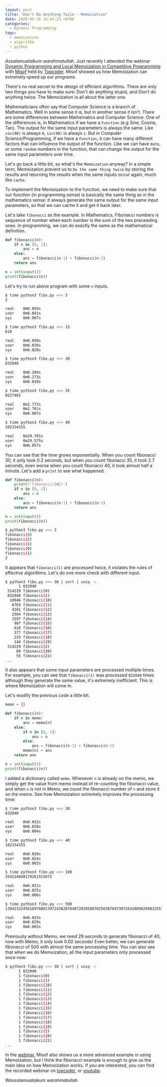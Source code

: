 ```yaml
---
layout: post
title: "Don't Do Anything Twice - Memoization"
date: 2020-05-16 14:43:23 +0700
categories:
  - Dynamic Programming
tags:
  - memoization
  - algorithm
  - python
---
```


_Assalamualaikum warahmatullah_. Just recently I attended the webinar [Dynamic Programming and Local Memoization in Competitive Programming][webinar] with [Misof][misof] held by [Topcoder][topcoder]. Misof showed us how Memoization can extremely speed up our programs.

There's no real secret to the design of efficient algorithms. There are only two things you have to make sure: Don't do anything stupid, and Don't do anything twice. The Memoization is all about the latter one.

Mathematicians often say that Computer Science is a branch of Mathematics. Well in some sense it is, but in another sense it isn't. There are some differences between Mathematics and Computer Science. One of the differences is, in Mathematics if we have a `Function` (e.g Sine, Cosine, Tan). The output for the same input parameters is always the same. Like `cos(90)` is always `0`, `sin(90)` is always `1`. But in Computer Science/Programming, if we have a `Function`, it can have many different factors that can influence the output of the function. Like we can have `date`, or some `random` numbers in the function, that can change the output for the same input parameters over time.

Let's go back a little bit, so what's the `Memoization` anyway? In a simple term, Memoization prevent us to `Do the same thing twice` by storing the results and returning the results when the same inputs occur again, much like `cache`.

To implement the Memoization to the function, we need to make sure that our function (in programming sense) is basically the same thing as in the mathematics sense: It always generate the same output for the same input parameters, so that we can cache it and get it back later.

Let's take `fibonacci` as the example. In Mathematics, Fibonacci numbers is sequence of number when each number is the sum of the two preceeding ones. In programming, we can do exactly the same as the mathematical definition.
```python
def fibonacci(n):
    if n in [0, 1]:
        ans = n
    else:
        ans = fibonacci(n-1) + fibonacci(n-2)
    return ans

n = int(input())
print(fibonacci(n))
```
Let's try to run above program with some `n` inputs.
```bash
$ time python3 fibo.py <<< 3
2

real    0m0.050s
user    0m0.043s
sys     0m0.007s

$ time python3 fibo.py <<< 15
610

real    0m0.050s
user    0m0.030s
sys     0m0.020s

$ time python3 fibo.py <<< 30
832040

real    0m0.284s
user    0m0.273s
sys     0m0.010s

$ time python3 fibo.py <<< 35
9227465

real    0m2.772s
user    0m2.761s
sys     0m0.007s

$ time python3 fibo.py <<< 40
102334155

real    0m29.701s
user    0m29.575s
sys     0m0.057s
```
You can see that the time grows exponentially. When you count fibonacci 30, it only took 0.2 seconds, but when you count fibonacci 35, it took 2.7 seconds, even worse when you count fibonacci 40, it took almost half a minute. Let's add a `print` to see what happened.
```python
def fibonacci(n):
    print(f'fibonacci({n})')
    if n in [0, 1]:
        ans = n
    else:
        ans = fibonacci(n-1) + fibonacci(n-2)
    return ans

n = int(input())
print(fibonacci(n))
```

```bash
$ python3 fibo.py <<< 3
fibonacci(3)
fibonacci(2)
fibonacci(1)
fibonacci(0)
fibonacci(1)
2
```
It appears that `fibonacci(1)` are processed twice, it violates the rules of effective algorithms. Let's do one more check with different input.
```bash
$ python3 fibo.py <<< 30 | sort | uniq -c
      1 832040
 514229 fibonacci(0)
 832040 fibonacci(1)
  10946 fibonacci(10)
   6765 fibonacci(11)
   4181 fibonacci(12)
   2584 fibonacci(13)
   1597 fibonacci(14)
    987 fibonacci(15)
    610 fibonacci(16)
    377 fibonacci(17)
    233 fibonacci(18)
    144 fibonacci(19)
 514229 fibonacci(2)
     89 fibonacci(20)
     55 fibonacci(21)
...
```
It also appears that some input parameters are processed multiple times. For example, you can see that `fibonacci(1)` was processed
`832040` times although they generate the same value, it's extremely inefficient. This is where Memoization will come in.

Let's modify the previous code a little bit.
```python
memo = {}

def fibonacci(n):
    if n in memo:
        ans = memo[n]
    else:
        if n in [0, 1]:
            ans = n
        else:
            ans = fibonacci(n-1) + fibonacci(n-2)
        memo[n] = ans
    return ans

n = int(input())
print(fibonacci(n))
```
I added a dictionary called `memo`. Whenever `n` is already on the memo, we simply get the value from memo instead of re-counting the fibonacci value, and when `n` is not in Memo, we count the fibonacci number of `n` and store it on the memo. See how Memoization extremely improves the processing time:
```bash
$ time python3 fibo.py <<< 30
832040

real    0m0.032s
user    0m0.028s
sys     0m0.004s

$ time python3 fibo.py <<< 40
102334155

real    0m0.028s
user    0m0.024s
sys     0m0.003s

$ time python3 fibo.py <<< 100
354224848179261915075

real    0m0.031s
user    0m0.025s
sys     0m0.006s

$ time python3 fibo.py <<< 500
139423224561697880139724382870407283950070256587697307264108962948325571622863290691557658876222521294125

real    0m0.033s
user    0m0.029s
sys     0m0.003s
```

Previously without Memo, we need 29 seconds to generate fibonacci of 40, now with Memo, it only took 0.02 seconds! Even better, we can generate fibonacci of 500 with almost the same processing time. You can also see that when we do Memoization, all the input parameters only processed once now: 
```bash
$ python3 fibo.py <<< 30 | sort | uniq -c
      1 832040
      1 fibonacci(0)
      1 fibonacci(1)
      1 fibonacci(10)
      1 fibonacci(11)
      1 fibonacci(12)
      1 fibonacci(13)
      1 fibonacci(14)
      1 fibonacci(15)
      1 fibonacci(16)
      1 fibonacci(17)
      1 fibonacci(18)
      1 fibonacci(19)
      1 fibonacci(2)
      1 fibonacci(20)
      1 fibonacci(21)
...
```
In the [webinar][webinar], Misof also shows us a more advanced example in using Memoization, but I think the fibonacci example is enough to give us the main idea on how Memoization works. If you are interested, you can find the recorded webinar on [topcoder][webinar], or [youtube][youtube].

_Wassalamualaikum warahmatullah_

[webinar]: https://apps.topcoder.com/forums/?module=ThreadList&forumID=738384&mc=15
[misof]: https://www.topcoder.com/members/misof
[topcoder]: https://www.topcoder.com/splash/
[youtube]: https://www.youtube.com/watch?v=vXNqIyXrVi4
